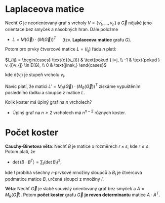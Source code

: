 # Laplaceova matice

Nechť $G$ je neorientovaný graf s vrcholy $V = \{v_{1}, \dots, v_{n}\}$ a $\vec{G}$ nějaké jeho orientace bez smyček a násobných hran. Dále položme
- $L = M(\vec{G}) \cdot (M(\vec{G}))^T \quad$ (tzv. **Laplaceova matice** grafu $G$).

Potom pro prvky čtvercové matice $L = (l_{ij})$ řádu $n$ platí:

$l_{ij} = \begin{cases} \text{d}(v_{i}) & \text{pokud } i=j, \\ -1 & \text{pokud } v_{i}v_{j} \in E(G), \\ 0 & \text{jinak,} \end{cases}$

kde $\text{d}(v_{i})$ je stupeň vrcholu $v_{i}$.

Navíc platí, že matici $L' = M_{R}(\vec{G}) \cdot (M_{R}(\vec{G}))^T$ získáme vypuštěním posledního řádku a sloupce z matice $L$.

Kolik koster má úplný graf na $n$ vrcholech?
- Úplný graf na $n \geq 2$ vrcholech má $n^{n-2}$ různých koster.

# Počet koster

**Cauchy-Binetova věta**: Nechť $B$ je matice o rozměrech $r\times s$, kde $r \leq s$. Potom platí, že

- $\displaystyle\det(B\cdot B^T) = \sum_{I} (\det B_{I})^2,$

kde $I$ probíhá všechny $r$-prvkové množiny sloupců a $B_I$ je čtvercová podmatice matice $B$, určená sloupci z množiny $I$.

**Věta**: Nechť $\vec{G}$ je slabě souvislý orientovaný graf bez smyček a $A = M_{R}(\vec{G})$. Potom **počet koster** grafu $\vec{G}$ **je roven determinantu** matice $A \cdot A^T$.